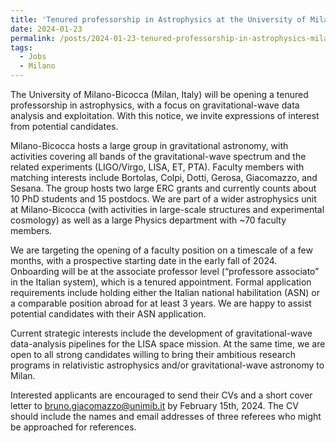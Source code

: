 ```yaml
---
title: 'Tenured professorship in Astrophysics at the University of Milano-Bicocca (Italy)'
date: 2024-01-23
permalink: /posts/2024-01-23-tenured-professorship-in-astrophysics-milan-italy
tags:
  - Jobs
  - Milano
---
```


The University of Milano-Bicocca (Milan, Italy) will be opening a tenured professorship in astrophysics, with a focus on gravitational-wave data analysis and exploitation. With this notice, we invite expressions of interest from potential candidates.

Milano-Bicocca hosts a large group in gravitational astronomy, with activities covering all bands of the gravitational-wave spectrum and the related experiments (LIGO/Virgo, LISA, ET, PTA). Faculty members with matching interests include Bortolas, Colpi, Dotti, Gerosa, Giacomazzo, and Sesana. The group hosts two large ERC grants and currently counts about 10 PhD students and 15 postdocs. We are part of a wider astrophysics unit at Milano-Bicocca (with activities in large-scale structures and experimental cosmology) as well as a large Physics department with ~70 faculty members.

We are targeting the opening of a faculty position on a timescale of a few months, with a prospective starting date in the early fall of 2024. Onboarding will be at the associate professor level (“professore associato” in the Italian system), which is a tenured appointment. Formal application requirements include holding either the Italian national habilitation (ASN) or a comparable position abroad for at least 3 years. We are happy to assist potential candidates with their ASN application.

Current strategic interests include the development of gravitational-wave data-analysis pipelines for the LISA space mission. At the same time, we are open to all strong candidates willing to bring their ambitious research programs in relativistic astrophysics and/or gravitational-wave astronomy to Milan.

Interested applicants are encouraged to send their CVs and a short cover letter to [bruno.giacomazzo@unimib.it](mailto:bruno.giacomazzo@unimib.it) by February 15th, 2024. The CV should include the names and email addresses of three referees who might be approached for references.

